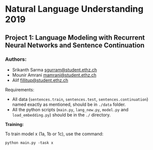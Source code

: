 # Natural Language Understanding 2019
## Project 1: Language Modeling with Recurrent Neural Networks and Sentence Continuation

### Authors:
 - Srikanth Sarma     sgurram@student.ethz.ch
 - Mounir Amrani       mamrani@student.ethz.ch
 - Alif     fillitup@student.ethz.ch


 Requirements:
  - All data (`sentences.train`, `sentences.test`, `sentences.continuation`) named exactly as mentioned, should be in `./data` folder.
  - All the python scripts (`main.py`, `lang_new.py`, `model.py` and `load_embedding.py`) should be in the `./` directory.


**Training:**

  To train model x (1a, 1b or 1c), use the command:

  `python main.py -task x`